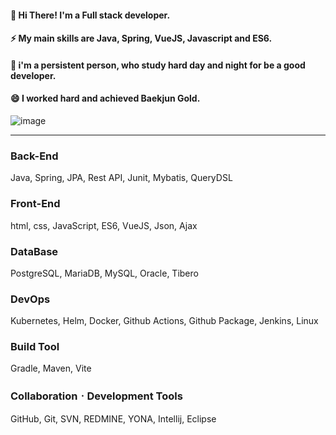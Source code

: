 #### 👋 Hi There! I'm a Full stack developer.
#### ⚡ My main skills are Java, Spring, VueJS, Javascript and ES6.
#### 💬 i'm a persistent person, who study hard day and night for be a good developer.
#### 😄 I worked hard and achieved Baekjun Gold.
![image](https://github.com/Parkjinman/Parkjinman/assets/48800354/b6639617-5e5f-46c4-b2c4-f1f5539218f3)

  ---
  
### Back-End 
  Java, Spring, JPA, Rest API, Junit, Mybatis, QueryDSL
  
### Front-End 
  html, css, JavaScript, ES6, VueJS, Json, Ajax

### DataBase
  PostgreSQL, MariaDB, MySQL, Oracle, Tibero

### DevOps
  Kubernetes, Helm, Docker, Github Actions, Github Package, Jenkins, Linux

### Build Tool
  Gradle, Maven, Vite

### CollaborationㆍDevelopment Tools
  GitHub, Git, SVN, REDMINE, YONA, Intellij, Eclipse

<!--
**Parkjinman/Parkjinman** is a ✨ _special_ ✨ repository because its `README.md` (this file) appears on your GitHub profile.

Here are some ideas to get you started:

- 🔭 I’m currently working on ...
- 🌱 I’m currently learning ...
- 👯 I’m looking to collaborate on ...
- 🤔 I’m looking for help with ...
- 💬 Ask me about ...
- 📫 How to reach me: ...
- 😄 Pronouns: ...
- ⚡ Fun fact: ...
-->
